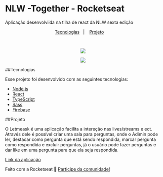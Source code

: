 # NLW -Together - Rocketseat

Aplicação desenvolviida na tilha de react da NLW sexta edição 

<p align="center">
  <a href="#-tecnologias">Tecnologias</a>&nbsp;&nbsp;&nbsp;|&nbsp;&nbsp;&nbsp;
  <a href="#-projeto">Projeto</a>&nbsp;&nbsp;&nbsp;&nbsp;&nbsp;&nbsp;
</p>

<br>

<p align="center"> <img src="https://letmeask-e9763.web.app/static/media/logo.a88331cb.svg"/></p>
<p align="center"> <img src="https://letmeask-e9763.web.app/static/media/illustration.ae7276f0.svg"/></p>

##Tecnologias

Esse projeto foi desenvolvido com as seguintes tecnologias:

- [Node.js](https://nodejs.org/en/)
- [React](https://reactjs.org)
- [TypeScript](https://www.typescriptlang.org/)
- [Sass](https://sass-lang.com/)
- [Firebase](https://firebase.google.com/?hl=pt)

##Projeto

O Letmeask é uma aplicação facilita a intereção nas lives/streams e ect. Através dele é possível criar uma sala para perguntas, onde o Adimin pode ler, destacar como pergunta que está sendo respondida, marcar pergunta como respondida e excluir perguntas, já o usuário pode fazer perguntas e dar like em uma pergunta para que ela seja respondida.

[Link da aplicação](https://letmeask-e9763.web.app/)

Feito com a Rocketseat :wave: [Participe da comunidade!](https://discordapp.com/invite/gCRAFhc)

